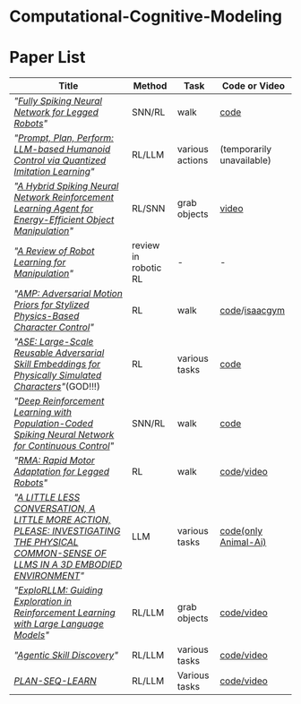 # Computational-Cognitive-Modeling

# Paper List
|Title|Method|Task|Code or Video|
|-|-|-|-|
|*"[Fully Spiking Neural Network for Legged Robots](https://arxiv.org/abs/2310.05022)"*|SNN/RL|walk|[code](https://github.com/thisisnotahuman/FullySNNforLeggedRobots)|
|*"[Prompt, Plan, Perform: LLM-based Humanoid Control via Quantized Imitation Learning](https://arxiv.org/abs/2309.11359)"*|RL/LLM|various actions|(temporarily unavailable)|
|*"[A Hybrid Spiking Neural Network Reinforcement Learning Agent for Energy-Efficient Object Manipulation](https://www.mdpi.com/2075-1702/11/2/162)"*|RL/SNN|grab objects|[video](https://www.youtube.com/watch?v=4XVODJJ6Cs8)|
|*"[A Review of Robot Learning for Manipulation](https://arxiv.org/abs/1907.03146)"*|review in robotic RL|-|-|
|*"[AMP: Adversarial Motion Priors for Stylized Physics-Based Character Control](https://xbpeng.github.io/projects/AMP/index.html)"*|RL|walk|[code](https://github.com/xbpeng/DeepMimic)/[isaacgym](https://github.com/isaac-sim/IsaacGymEnvs)|
|*"[ASE: Large-Scale Reusable Adversarial Skill Embeddings for Physically Simulated Characters](https://arxiv.org/abs/2205.01906)"*(GOD!!!)|RL|various tasks|[code](https://github.com/nv-tlabs/ASE)|
|*"[Deep Reinforcement Learning with Population-Coded Spiking Neural Network for Continuous Control](https://arxiv.org/abs/2010.09635)"*|SNN/RL|walk|[code](https://github.com/combra-lab/pop-spiking-deep-rl)|
|*"[RMA: Rapid Motor Adaptation for Legged Robots](https://ashish-kmr.github.io/rma-legged-robots/)"*|RL|walk|[code](https://github.com/antonilo/rl_locomotion)/[video](https://www.youtube.com/watch?v=nBy1piJrq1A&t=2s)|
|*"[A LITTLE LESS CONVERSATION, A LITTLE MORE ACTION, PLEASE: INVESTIGATING THE PHYSICAL COMMON-SENSE OF LLMS IN A 3D EMBODIED ENVIRONMENT](https://arxiv.org/abs/2410.23242)"*|LLM|various tasks|[code(only Animal-Ai)](https://github.com/Kinds-of-Intelligence-CFI/animal-ai)|
|*"[ExploRLLM: Guiding Exploration in Reinforcement Learning with Large Language Models](https://arxiv.org/abs/2403.09583)"*|RL/LLM|grab objects|[code/video](https://explorllm.github.io/)|
|*"[Agentic Skill Discovery](https://arxiv.org/abs/2405.15019)"*|RL/LLM|various tasks|[code/video](https://agentic-skill-discovery.github.io/)|
| *[PLAN-SEQ-LEARN](https://arxiv.org/pdf/2405.01534)* | RL/LLM | Various tasks | [code/video](https://mihdalal.github.io/planseqlearn/) |
